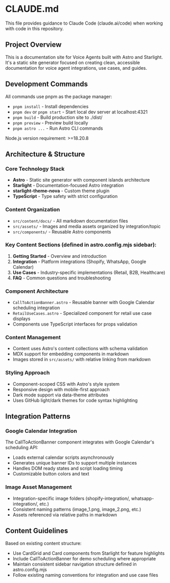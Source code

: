 # CLAUDE.md

This file provides guidance to Claude Code (claude.ai/code) when working with code in this repository.

## Project Overview

This is a documentation site for Voice Agents built with Astro and Starlight. It's a static site generator focused on creating clean, accessible documentation for voice agent integrations, use cases, and guides.

## Development Commands

All commands use pnpm as the package manager:

- `pnpm install` - Install dependencies
- `pnpm dev` or `pnpm start` - Start local dev server at localhost:4321
- `pnpm build` - Build production site to ./dist/
- `pnpm preview` - Preview build locally
- `pnpm astro ...` - Run Astro CLI commands

Node.js version requirement: >=18.20.8

## Architecture & Structure

### Core Technology Stack
- **Astro** - Static site generator with component islands architecture
- **Starlight** - Documentation-focused Astro integration
- **starlight-theme-nova** - Custom theme plugin
- **TypeScript** - Type safety with strict configuration

### Content Organization
- `src/content/docs/` - All markdown documentation files
- `src/assets/` - Images and media assets organized by integration/topic
- `src/components/` - Reusable Astro components

### Key Content Sections (defined in astro.config.mjs sidebar):
1. **Getting Started** - Overview and introduction
2. **Integration** - Platform integrations (Shopify, WhatsApp, Google Calendar)
3. **Use Cases** - Industry-specific implementations (Retail, B2B, Healthcare)
4. **FAQ** - Common questions and troubleshooting

### Component Architecture
- `CallToActionBanner.astro` - Reusable banner with Google Calendar scheduling integration
- `RetailUseCases.astro` - Specialized component for retail use case displays
- Components use TypeScript interfaces for props validation

### Content Management
- Content uses Astro's content collections with schema validation
- MDX support for embedding components in markdown
- Images stored in `src/assets/` with relative linking from markdown

### Styling Approach
- Component-scoped CSS with Astro's style system
- Responsive design with mobile-first approach
- Dark mode support via data-theme attributes
- Uses GitHub light/dark themes for code syntax highlighting

## Integration Patterns

### Google Calendar Integration
The CallToActionBanner component integrates with Google Calendar's scheduling API:
- Loads external calendar scripts asynchronously
- Generates unique banner IDs to support multiple instances
- Handles DOM ready states and script loading timing
- Customizable button colors and text

### Image Asset Management
- Integration-specific image folders (shopify-integration/, whatsapp-integration/, etc.)
- Consistent naming patterns (image_1.png, image_2.png, etc.)
- Assets referenced via relative paths in markdown

## Content Guidelines

Based on existing content structure:
- Use CardGrid and Card components from Starlight for feature highlights
- Include CallToActionBanner for demo scheduling where appropriate
- Maintain consistent sidebar navigation structure defined in astro.config.mjs
- Follow existing naming conventions for integration and use case files